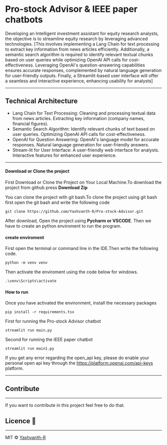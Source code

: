 # Pro-stock Advisor & IEEE paper chatbots

Developing an Intelligent investment assistant for equity research analysts, the objective is to streamline equity research by leveraging advanced technologies. 
[This involves implementing a Lang Chain for text processing to extract key information from news articles efficiently. Additionally, a semantic search algorithm is required to identify relevant textual chunks based on user queries while optimizing OpenAI API calls for cost-effectiveness. Leveraging OpenAI's question-answering capabilities ensures accurate responses, complemented by natural language generation for user-friendly outputs. Finally, a Streamlit-based user interface will offer a seamless and interactive experience, enhancing usability for analysts]

------------------------------------------------------------

## Technical Architecture

* Lang Chain for Text Processing:
    Cleaning and processing textual data from news articles. Extracting key information (company names, financial figures).
* Semantic Search Algorithm:
    Identify relevant chunks of text based on user queries. Optimizing OpenAI API calls for cost-effectiveness.
* OpenAI for Question Answering:
    OpenAI's language model for accurate responses. Natural language generation for user-friendly answers.
* Stream-lit for User Interface:
    A user-friendly web interface for analysts. Interactive features for enhanced user experience.

------------------------------------------------------------

#### Download or Clone the project

First Download or Clone the Project on Your Local Machine.To download the project from github press **Download Zip**

You can clone the project with git bash.To clone the project using git bash first open the git bash and write the following code
```
git clone https://github.com/Yashvanth-R/Pro-stock-Advisor.git
```
After download, Open the project using **Pycharm or VSCODE**. Then we have to create an python enviroment to run the program.

#### create enviroment 
First open the terminal or command line in the IDE.Then write the following code.
```
python -m venv venv
```
Then activate the enviroment using the code below for windows.
```
.\venv\Scripts\activate
```

#### How to run

Once you have activated the environment, install the necessary packages
```
pip install -r requirements.tsx
```

First for running the Pro-stock Advisor chatbot
```
streamlit run main.py
```

Second for running the IEEE paper chatbot 
```
streamlit run main1.py
```

If you get any error regarding the open_api key, please do enable your personal open api key through the https://platform.openai.com/api-keys platform.

-----------------------------------------------------------

## Contribute
--------------------------------------
If you want to contribute in this project feel free to do that.

## Licence :scroll:
---------------------------------
MIT © [Yashvanth-R](https://github.com/Yashvanth-R)